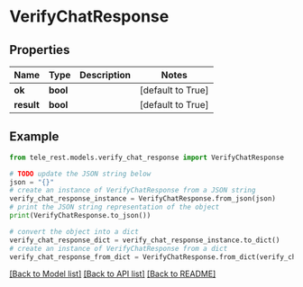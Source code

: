 # VerifyChatResponse


## Properties

Name | Type | Description | Notes
------------ | ------------- | ------------- | -------------
**ok** | **bool** |  | [default to True]
**result** | **bool** |  | [default to True]

## Example

```python
from tele_rest.models.verify_chat_response import VerifyChatResponse

# TODO update the JSON string below
json = "{}"
# create an instance of VerifyChatResponse from a JSON string
verify_chat_response_instance = VerifyChatResponse.from_json(json)
# print the JSON string representation of the object
print(VerifyChatResponse.to_json())

# convert the object into a dict
verify_chat_response_dict = verify_chat_response_instance.to_dict()
# create an instance of VerifyChatResponse from a dict
verify_chat_response_from_dict = VerifyChatResponse.from_dict(verify_chat_response_dict)
```
[[Back to Model list]](../README.md#documentation-for-models) [[Back to API list]](../README.md#documentation-for-api-endpoints) [[Back to README]](../README.md)


